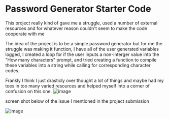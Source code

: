 # Password Generator Starter Code
This project really kind of gave me a struggle, used a number of external resources and for whatever reason couldn't seem to make the code cooporate with me

The idea of the project is to be a simple password generator but for me the struggle was making it function, I have all of the user generated variables logged, I created a loop for if the user inputs a non-interger value into the "How many characters" prompt, and tried creating a function to compile these variables into a string while calling for corresponding character codes. 

Frankly I think I just drasticly over thought a lot of things and maybe had my toes in too many varied resources and helped myself into a corner of confusion on this one. 
![image](https://user-images.githubusercontent.com/97266465/158079661-e22edba4-5f76-4e0c-a780-a3f444871c93.png)

screen shot below of the issue I mentioned in the project submission 

![image](https://user-images.githubusercontent.com/97266465/158080118-b858444c-8e9f-4dad-b33d-104f3b45eeaa.png)
